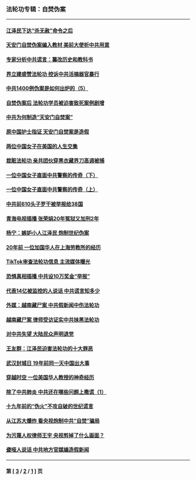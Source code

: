 ### 法轮功专辑：自焚伪案
---
#### [江泽民下达“杀无赦”命令之后](../../pages/nf5562/n13878084.md?05270430) 
#### [天安门自焚伪案编入教材 美前大使析中共用意](../../pages/nf5562/n13791932.md?05270430) 
#### [专家分析中共谎言：纂改历史和教科书](../../pages/nf5562/n13781542.md?05270430) 
#### [界立建盛赞法轮功 控诉中共活摘器官暴行](../../pages/nf5562/n13781971.md?05270430) 
#### [中共1400例伪案是如何出炉的（5）](../../pages/nf5562/n13226831.md?05270430) 
#### [自焚伪案后 法轮功学员被迫害致死案例剧增](../../pages/nf5562/n13190600.md?05270430) 
#### [中共为何制造“天安门自焚案”](../../pages/nf5562/n13183270.md?05270430) 
#### [原中国护士指证 天安门自焚案是造假](../../pages/nf5562/n13172289.md?05270430) 
#### [两位中国女子在美国的人生交集](../../pages/nf5562/n13156138.md?05270430) 
#### [栽赃法轮功 亲共团伙穿黑衣藏界刀高调被捕](../../pages/nf5562/n13073780.md?05270430) 
#### [一位中国女子直面中共警察的传奇（下）](../../pages/nf5562/n12989706.md?05270430) 
#### [一位中国女子直面中共警察的传奇（上）](../../pages/nf5562/n12985072.md?05270430) 
#### [中共前610头子罗干被举报给38国](../../pages/nf5562/n12975419.md?05270430) 
#### [青海电视插播 张荣娟20年冤狱又加刑2年](../../pages/nf5562/n12738166.md?05270430) 
#### [杨宁：嫉妒小人江泽民 炮制世纪伪案](../../pages/nf5562/n12724108.md?05270430) 
#### [20年前 一位加国华人在上海劳教所的经历](../../pages/nf5562/n12707932.md?05270430) 
#### [TikTok审查法轮功信息 主流媒体曝光](../../pages/nf5562/n12362336.md?05270430) 
#### [恐惧真相插播 中共设10万奖金“举报”](../../pages/nf5562/n12306396.md?05270430) 
#### [代表14亿被监控的人说话 中共谎言知多少](../../pages/nf5562/n12297484.md?05270430) 
#### [外媒：越南藏尸案 中共假新闻中伤法轮功](../../pages/nf5562/n12264411.md?05270430) 
#### [越南藏尸案 律师受访证实中共抹黑法轮功](../../pages/nf5562/n12261878.md?05270430) 
#### [对中共失望 大陆民众声明退党](../../pages/nf5562/n12187315.md?05270430) 
#### [王友群：江泽民迫害法轮功的十大罪恶](../../pages/nf5562/n12169074.md?05270430) 
#### [武汉封城日 19年前同一天中国出大事](../../pages/nf5562/n12150901.md?05270430) 
#### [穿越时空  一位美国华人教授的神奇经历](../../pages/nf5562/n12097460.md?05270430) 
#### [除了中共肺炎 中共还在哪些问题上撒谎（1）](../../pages/nf5562/n11955770.md?05270430) 
#### [十九年前的“伪火”不攻自破的世纪谎言](../../pages/nf5562/n11813238.md?05270430) 
#### [从江苏大爆炸 看央视炮制中共“自焚”骗局](../../pages/nf5562/n11140275.md?05270430) 
#### [为污蔑人权律师王宇 央视剪掉了什么画面？](../../pages/nf5562/n11130142.md?05270430) 
#### [聋哑人说话 中共地方官媒编造假新闻](../../pages/nf5562/n11006067.md?05270430) 

---
#### 第 [ [3](./3.md?05270430) / [2](./2.md?05270430) / [1](./1.md?05270430) ] 页
